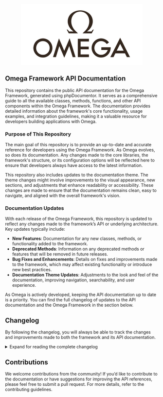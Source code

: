 <p align="center">
    <a href="https://omegamvc.github.io" target="_blank">
        <img src="https://github.com/omegamvc/omega-assets/blob/main/images/logo-omega.png" alt="Omega Logo">
    </a>
</p>

## Omega Framework API Documentation

This repository contains the public API documentation for the Omega Framework, generated using phpDocumentor. It serves as a comprehensive guide to all the available classes, methods, functions, and other API components within the Omega Framework. The documentation provides detailed information about the framework's core functionality, usage examples, and integration guidelines, making it a valuable resource for developers building applications with Omega.

### Purpose of This Repository
The main goal of this repository is to provide an up-to-date and accurate reference for developers using the Omega Framework. As Omega evolves, so does its documentation. Any changes made to the core libraries, the framework's structure, or its configuration options will be reflected here to ensure that developers always have access to the latest information.

This repository also includes updates to the documentation theme. The theme changes might involve improvements to the visual appearance, new sections, and adjustments that enhance readability or accessibility. These changes are made to ensure that the documentation remains clean, easy to navigate, and aligned with the overall framework's vision.

### Documentation Updates
With each release of the Omega Framework, this repository is updated to reflect any changes made to the framework’s API or underlying architecture. Key updates typically include:

- **New Features**: Documentation for any new classes, methods, or functionality added to the framework.
- **Deprecated Methods**: Information on any deprecated methods or features that will be removed in future releases.
- **Bug Fixes and Enhancements**: Details on fixes and improvements made to the framework, which may affect existing functionality or introduce new best practices.
- **Documentation Theme Updates**: Adjustments to the look and feel of the documentation, improving navigation, searchability, and user experience.

As Omega is actively developed, keeping the API documentation up to date is a priority. You can find the full changelog of updates to the API documentation and the Omega Framework in the section below.

## Changelog

By following the changelog, you will always be able to track the changes and improvements made to both the framework and its API documentation.

<details> <summary>Expand for reading the complete changelog</summary>

### Version 1.0.0

**2024-12-05**

* Omega: Update composer schema in composer.json
* Framework: Update composer schema in composer.json

**2024-12-04**

* Omega: Update .gitignore
* Omega: Remove CHANGELOG.md
* Omega: Update README.md
* Framework: Remove CHANGELOG.md
* Framework: Update README.md
* Framework: Fix grammar issue in Application.php
* Framework: Fix grammar issue in RuleInterface.php
* Documentation: Regenerate API.

*Changelog Update*

The changelogs previously maintained in the omega and framework repositories have been removed. From now on, all updates, modifications, and release notes are consolidated and maintained in the central changelog available within the official Omega documentation.

This change ensures consistency and provides a single, authoritative source for tracking the evolution of the framework and its ecosystem. 

If you have any questions or concerns, feel free to open an issue or reach out via the official communication channels.

**2024-12-03**

* Omega: Initial Release
* Framework: Initial Release

</details>

## Contributions
We welcome contributions from the community! If you’d like to contribute to the documentation or have suggestions for improving the API references, please feel free to submit a pull request. For more details, refer to the contributing guidelines.

